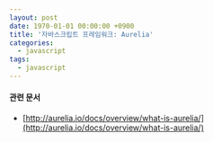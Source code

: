 ```yaml
---
layout: post
date: 1970-01-01 00:00:00 +0900
title: '자바스크립트 프레임워크: Aurelia'
categories:
  - javascript
tags:
  - javascript
---
```


#### 관련 문서
- [http://aurelia.io/docs/overview/what-is-aurelia/](http://aurelia.io/docs/overview/what-is-aurelia/)
